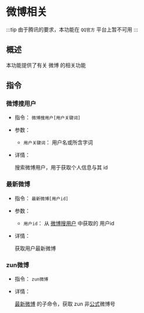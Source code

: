 # 微博相关

:::tip
由于腾讯的要求，本功能在 `QQ官方` 平台上暂不可用
:::

## 概述

本功能提供了有关 微博 的相关功能

## 指令

### 微博搜用户

- 指令： `微博搜用户[用户关键词]`

- 参数：

  - `用户关键词`： 用户名或所含字词

- 详情：

  搜索微博用户，用于获取个人信息与其 id

### 最新微博

- 指令： `最新微博[用户id]`

- 参数：

  - `用户id`： 从 [微博搜用户](#微博搜用户) 中获取的 用户id

- 详情：

  获取用户最新微博

### zun微博

- 指令： `zun微博`

- 详情：

  [最新微博](#最新微博) 的子命令，获取 zun 非[公式](../../about/glossary.md#公式)微博号
